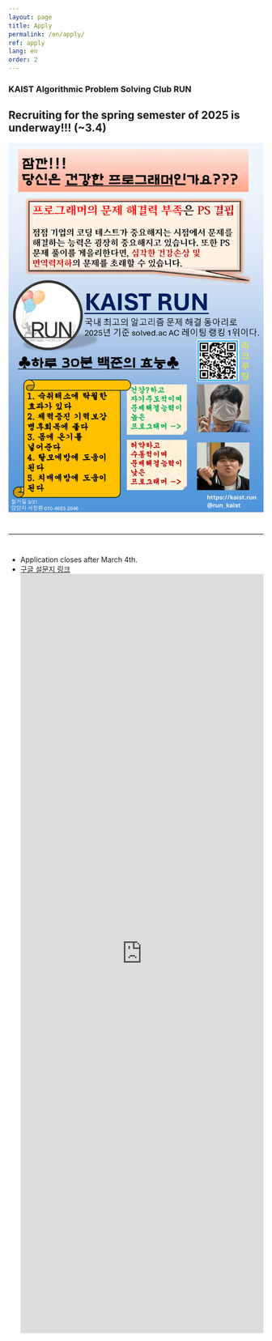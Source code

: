 ```yaml
---
layout: page
title: Apply
permalink: /en/apply/
ref: apply
lang: en
order: 2
---
```


### KAIST Algorithmic Problem Solving Club RUN

## Recruiting for the spring semester of 2025 is underway!!! (~3.4)

<div style="text-align: center">
  <img src="/apply/2025-spring/런포스터 최종-1.png" alt="poster" style="width: 700px;"/>
</div>
<hr style="size: 20; margin-top: 40px; margin-bottom: 40px; border: solid; border-width: 0; border-bottom: 1px solid #e8e8e8;"/>

- Application closes after March 4th.
- [구글 설문지 링크](https://forms.gle/t3NeZCAWjXndhKjM8)
  <iframe src="https://forms.gle/t3NeZCAWjXndhKjM8" frameborder="0" width="100%" height="1500px"></iframe>
